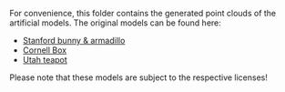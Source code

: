 For convenience, this folder contains the generated point clouds of the artificial models.
The original models can be found here:
- [Stanford bunny & armadillo](http://graphics.stanford.edu/data/3Dscanrep/#bunny)
- [Cornell Box](http://www.graphics.cornell.edu/online/box/data.html)
- [Utah teapot](https://en.wikipedia.org/wiki/Utah_teapot)

Please note that these models are subject to the respective licenses!